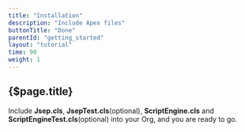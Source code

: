 ```yaml
---
title: "Installation"
description: "Include Apex files"
buttonTitle: "Done"
parentId: "getting_started"
layout: "tutorial"
time: 90
weight: 1
---
```


## {$page.title}

Include **Jsep.cls**, **JsepTest.cls**(optional), **ScriptEngine.cls** and **ScriptEngineTest.cls**(optional) into your Org, and you are ready to go.

